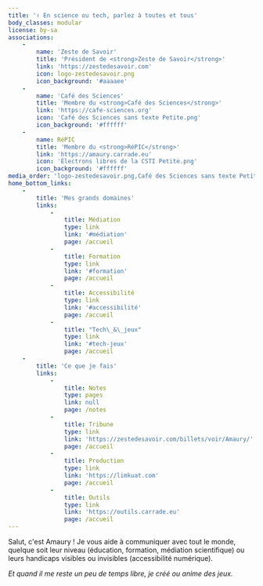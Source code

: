 ```yaml
---
title: '✌️ En science ou tech, parlez à toutes et tous'
body_classes: modular
license: by-sa
associations:
    -
        name: 'Zeste de Savoir'
        title: 'Président de <strong>Zeste de Savoir</strong>'
        link: 'https://zestedesavoir.com'
        icon: logo-zestedesavoir.png
        icon_background: '#aaaaee'
    -
        name: 'Café des Sciences'
        title: 'Membre du <strong>Café des Sciences</strong>'
        link: 'https://cafe-sciences.org'
        icon: 'Café des Sciences sans texte Petite.png'
        icon_background: '#ffffff'
    -
        name: RéPIC
        title: 'Membre du <strong>RéPIC</strong>'
        link: 'https://amaury.carrade.eu'
        icon: 'Électrons libres de la CSTI Petite.png'
        icon_background: '#ffffff'
media_order: 'logo-zestedesavoir.png,Café des Sciences sans texte Petite.png,Électrons libres de la CSTI Petite.png'
home_bottom_links:
    -
        title: 'Mes grands domaines'
        links:
            -
                title: Médiation
                type: link
                link: '#médiation'
                page: /accueil
            -
                title: Formation
                type: link
                link: '#formation'
                page: /accueil
            -
                title: Accessibilité
                type: link
                link: '#accessibilité'
                page: /accueil
            -
                title: "Tech\_&\_jeux"
                type: link
                link: '#tech-jeux'
                page: /accueil
    -
        title: 'Ce que je fais'
        links:
            -
                title: Notes
                type: pages
                link: null
                page: /notes
            -
                title: Tribune
                type: link
                link: 'https://zestedesavoir.com/billets/voir/Amaury/'
                page: /accueil
            -
                title: Production
                type: link
                link: 'https://limkuat.com'
                page: /accueil
            -
                title: Outils
                type: link
                link: 'https://outils.carrade.eu'
                page: /accueil
---
```


Salut, c'est Amaury ! Je vous aide à communiquer avec tout le monde, quelque soit leur niveau (éducation, formation, médiation scientifique) ou leurs handicaps visibles ou invisibles (accessibilité numérique).

_Et quand il me reste un peu de temps libre, je créé ou anime des jeux._